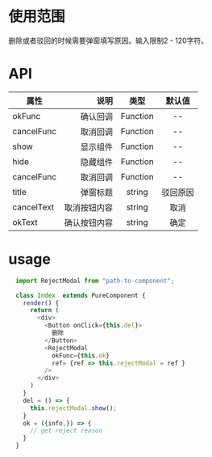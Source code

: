 # 使用范围
  删除或者驳回的时候需要弹窗填写原因。输入限制2 - 120字符。

# API

| 属性        | 说明    |  类型  |  默认值  |
| --------   | -----:  | :----: | :----:  |
| okFunc     | 确认回调  |  Function | -- |
| cancelFunc | 取消回调  |   Function    |--|
| show       | 显示组件  |   Function    |--|
| hide       | 隐藏组件  |   Function    |--|
| cancelFunc | 取消回调  |   Function    |--|
| title      | 弹窗标题  |   string    |驳回原因|
| cancelText | 取消按钮内容|  string    |取消|
| okText     | 确认按钮内容 |  string   |确定|



# usage

```javascript
  import RejectModal from "path-to-component";

  class Index  extends PureComponent {
    render() {
      return (
        <div>
          <Button onClick={this.del}>
            删除
          </Button>
          <RejectModal
            okFunc={this.ok}
            ref= {ref => this.rejectModal = ref }
          />
        </div>
      )
    }
    del = () => {
      this.rejectModal.show();
    }
    ok = ({info,}) => {
      // get reject reason
    }
  }
```

